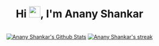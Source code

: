 <h1 align="center">Hi <img src="https://raw.githubusercontent.com/MartinHeinz/MartinHeinz/master/wave.gif" width="30px">, I'm Anany Shankar</h1>

<p align="center">
  <br/>
    <a href="https://github.com/ShankarAnany/github-readme-stats"><img alt="Anany Shankar's Github Stats" src="https://github-readme-stats.vercel.app/api?username=ShankarAnany&show_icons=true&count_private=true&theme=react&hide_border=true&bg_color=0D1117" /></a>
    <a href="https://github.com/ShankarAnany/github-readme-streak-stats">
        <img alt="Anany Shankar's streak" src="https://github-readme-streak-stats.herokuapp.com/?user=ShankarAnany&theme=dark&hide_border=true&stroke=0000&background=060A0CD0"/>
  <br/>
</p>
